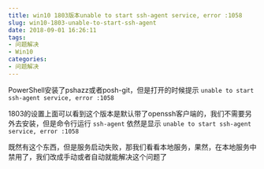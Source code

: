 ```yaml
---
title: win10 1803版本unable to start ssh-agent service, error :1058
slug: win10-1803-unable-to-start-ssh-agent
date: 2018-09-01 16:26:11
tags: 
- 问题解决
- Win10
categories: 
- 问题解决
---
```


PowerShell安装了pshazz或者posh-git，但是打开的时候提示 `unable to start ssh-agent service, error :1058`  

<!--more-->

1803的设置上面可以看到这个版本是默认带了openssh客户端的，我们不需要另外去安装，但是命令行运行 `ssh-agent` 依然是显示 `unable to start ssh-agent service, error :1058`  

既然有这个东西，但是服务启动失败，那我们看看本地服务，果然，在本地服务中禁用了，我们改成手动或者自动就能解决这个问题了